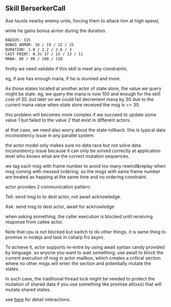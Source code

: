 ## Skill BerserkerCall

Axe taunts nearby enemy units, forcing them to attack him at high speed,

while he gains bonus armor during the duration.

```bash
RADIUS: 315
BONUS ARMOR: 16 / 19 / 22 / 25
DURATION: 1.8 / 2.2 / 2.6 / 3
CAST POINT: 0.3s 17 / 15 / 13 / 11
MANA: 80 / 90 / 100 / 110
```

firstly we need validate if this skill is meet any constraints,

eg, if axe has enough mana, if he is stunned and more.

As those states located at another actor of state store,
the value we query might be stale. eg, we query the mana
is now 100 and enough for the skill cost of 30. but later on
we could fail decrement mana by 30 due to the current
mana value when state store received the msg is >= 30.

this problem will becomes more complex if we succeed
to update some value 1 but failed to the value 2 that exist
in different actors.

at that case, we need also worry about the state rollback.
this is typical data inconsistency issue in any parallel system.

the actor model only makes sure no data race but not solve
data inconsistency issue because it can only be solved correctly
at application level who knows what are the correct mutation
sequences.

we tag each msg with frame number to avoid too
many rewind&replay when msg coming with messed ordering.
so the msgs with same frame number are treated as happing
at the same time and no ordering constraint.

actor provides 2 communication pattern:

Tell: send msg to to dest actor, not await acknowledge.

Ask: send msg to dest actor, await for acknowledge

when asking something, the caller execution is blocked
until receiving response from callee actor.

Note that cpu is not blocked but switch to do other things. it is same thing
to promise in nodejs and task in csharp fro async.

To achieve it, actor supports re-entre by using await syntax candy provided by language.
so anyone you want to wait something, use await to block the current execution of msg
in actor mailbox, which creates a critical section where no other msgs will enter the section
and potentially mutate the states.

In such case, the traditional thread lock might be needed to protect the
mutation of shared data if you use something like promise.all(xxx) that will mutate shared
states.

see [here](./Axe.drawio) for detail interactions.
